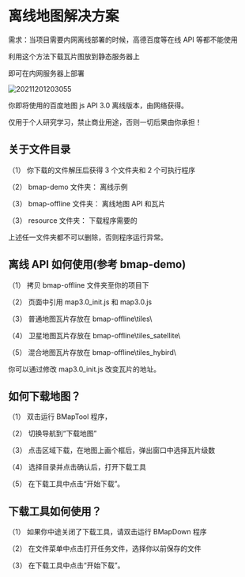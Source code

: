 # 离线地图解决方案

需求：当项目需要内网离线部署的时候，高德百度等在线 API 等都不能使用

利用这个方法下载瓦片图放到静态服务器上

即可在内网服务器上部署

![20211201203055](https://cdn.jsdelivr.net/gh/wu529778790/image/blog/20211201203055.png)

你即将使用的百度地图 js API 3.0 离线版本，由网络获得。

仅用于个人研究学习，禁止商业用途，否则一切后果由你承担！

## 关于文件目录

（1） 你下载的文件解压后获得 3 个文件夹和 2 个可执行程序

（2） bmap-demo 文件夹： 离线示例

（3） bmap-offline 文件夹： 离线地图 API 和瓦片

（3） resource 文件夹： 下载程序需要的

上述任一文件夹都不可以删除，否则程序运行异常。

## 离线 API 如何使用(参考 bmap-demo)

（1） 拷贝 bmap-offline 文件夹至你的项目下

（2） 页面中引用 map3.0_init.js 和 map3.0.js

（3） 普通地图瓦片存放在 bmap-offline\tiles\

（4） 卫星地图瓦片存放在 bmap-offline\tiles_satellite\

（5） 混合地图瓦片存放在 bmap-offline\tiles_hybird\

你可以通过修改 map3.0_init.js 改变瓦片的地址。

## 如何下载地图？

（1） 双击运行 BMapTool 程序，

（2） 切换导航到“下载地图”

（3） 点击区域下载，在地图上画个框后，弹出窗口中选择瓦片级数

（4） 选择目录并点击确认后，打开下载工具

（5） 在下载工具中点击“开始下载”。

## 下载工具如何使用？

（1） 如果你中途关闭了下载工具，请双击运行 BMapDown 程序

（2） 在文件菜单中点击打开任务文件，选择你以前保存的文件

（3） 在下载工具中点击“开始下载”。
